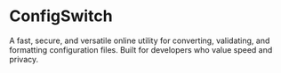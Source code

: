 # ConfigSwitch
A fast, secure, and versatile online utility for converting, validating, and formatting configuration files. Built for developers who value speed and privacy.
